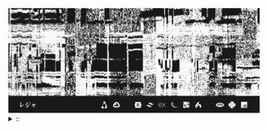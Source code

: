 <img src="./banner.png">
<details><summary> :: </summary>
<!--START_SECTION:waka-->

```
From: 09 August 2024 - To: 06 April 2025

Total Time: 1,214 hrs 12 mins

Python                     350 hrs 18 mins ///////------------------   26.68 %
Markdown                   208 hrs 52 mins ////---------------------   15.91 %
PHP                        200 hrs 48 mins ////---------------------   15.29 %
Other                      98 hrs 52 mins  //-----------------------   07.53 %
```

<!--END_SECTION:waka-->
</details>
